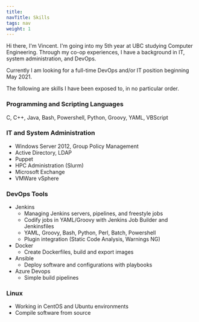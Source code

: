```yaml
---
title: 
navTitle: Skills
tags: nav
weight: 1
---
```


Hi there, I'm Vincent. I'm going into my 5th year at UBC studying Computer Engineering. Through my co-op experiences, I have a background in IT, system administration, and DevOps.

Currently I am looking for a full-time DevOps and/or IT position beginning May 2021.

The following are skills I have been exposed to, in no particular order.

### Programming and Scripting Languages
C, C++, Java, Bash, Powershell, Python, Groovy, YAML, VBScript

### IT and System Administration
- Windows Server 2012, Group Policy Management
- Active Directory, LDAP
- Puppet 
- HPC Administration (Slurm)
- Microsoft Exchange
- VMWare vSphere

### DevOps Tools
- Jenkins
    - Managing Jenkins servers, pipelines, and freestyle jobs
    - Codify jobs in YAML/Groovy with Jenkins Job Builder and Jenkinsfiles
    - YAML, Groovy, Bash, Python, Perl, Batch, Powershell
    - Plugin integration (Static Code Analysis, Warnings NG)
- Docker
    - Create Dockerfiles, build and export images 
- Ansible
    - Deploy software and configurations with playbooks
- Azure Devops
    - Simple build pipelines

### Linux 
- Working in CentOS and Ubuntu environments
- Compile software from source


